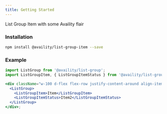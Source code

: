 ```yaml
---
title: Getting Started
---
```


List Group Item with some Availity flair

### Installation

```bash
npm install @availity/list-group-item --save
```

### Example

```jsx live=true viewCode=true
import ListGroup from '@availity/list-group';
import ListGroupItem, { ListGroupItemStatus } from '@availity/list-group-item';

<div className="w-100 d-flex flex-row justify-content-around align-items-center">
  <ListGroup>
    <ListGroupItem>Item</ListGroupItem>
    <ListGroupItemStatus>Item2</ListGroupItemStatus>
  </ListGroup>
</div>;
```
